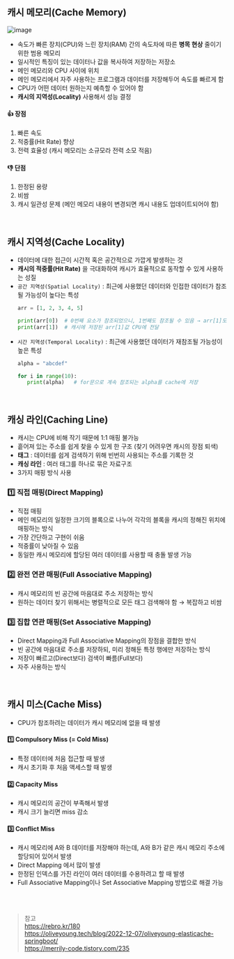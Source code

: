 ## 캐시 메모리(Cache Memory) 
![image](https://user-images.githubusercontent.com/63537847/226155279-3f2b4f43-f3a3-4586-82b0-49383735b802.png)

- 속도가 빠른 장치(CPU)와 느린 장치(RAM) 간의 속도차에 따른 **병목 현상** 줄이기 위한 범용 메모리 
- 일시적인 특징이 있는 데이터나 값을 복사하여 저장하는 저장소 
- 메인 메모리와 CPU 사이에 위치 
- 메인 메모리에서 자주 사용하는 프로그램과 데이터를 저장해두어 속도를 빠르게 함 
- CPU가 어떤 데이터 원하는지 예측할 수 있어야 함 
- **캐시의 지역성(Locality)** 사용해서 성능 결정 

#### 👍 장점 
1. 빠른 속도 
2. 적중률(Hit Rate) 향상 
3. 전력 효율성 (캐시 메모리는 소규모라 전력 소모 적음) 

#### 👎 단점 
1. 한정된 용량 
2. 비쌈 
3. 캐시 일관성 문제 (메인 메모리 내용이 변경되면 캐시 내용도 업데이트되어야 함) 

</br>

## 캐시 지역성(Cache Locality)
- 데이터에 대한 접근이 시간적 혹은 공간적으로 가깝게 발생하는 것
- **캐시의 적중률(Hit Rate)** 을 극대화하여 캐시가 효율적으로 동작할 수 있게 사용하는 성질 
- `공간 지역성(Spatial Locality)` : 최근에 사용했던 데이터와 인접한 데이터가 참조될 가능성이 높다는 특성
   ```python
   arr = [1, 2, 3, 4, 5]
   
   print(arr[0])  # 0번째 요소가 참조되었으니, 1번째도 참조될 수 있음 → arr[1]도 cache에 저장
   print(arr[1])  # 캐시에 저장된 arr[1]값 CPU에 전달 
   ```
- `시간 지역성(Temporal Locality)` : 최근에 사용했던 데이터가 재참조될 가능성이 높은 특성 
   ```python 
   alpha = "abcdef"
   
   for i in range(10):
      print(alpha)   # for문으로 계속 참조되는 alpha를 cache에 저장 
   ```
</br>

## 캐싱 라인(Caching Line) 
- 캐시는 CPU에 비해 작기 때문에 1:1 매핑 불가능 
- 흩어져 있는 주소를 쉽게 찾을 수 있게 한 구조 (찾기 어려우면 캐시의 장점 퇴색)
- **태그** : 데이터를 쉽게 검색하기 위해 빈번히 사용되는 주소를 기록한 것 
- **캐싱 라인** : 여러 태그를 하나로 묶은 자료구조 
- 3가지 매핑 방식 사용 

### 1️⃣ 직접 매핑(Direct Mapping)
- 직접 매핑 
- 메인 메모리의 일정한 크기의 블록으로 나누어 각각의 블록을 캐시의 정해진 위치에 매핑하는 방식
- 가장 간단하고 구현이 쉬움 
- 적중률이 낮아질 수 있음 
- 동일한 캐시 메모리에 할당된 여러 데이터를 사용할 때 충돌 발생 가능 

### 2️⃣ 완전 연관 매핑(Full Associative Mapping)
- 캐시 메모리의 빈 공간에 마음대로 주소 저장하는 방식 
- 원하는 데이터 찾기 위해서는 병렬적으로 모든 태그 검색해야 함 → 복잡하고 비쌈 

### 3️⃣ 집합 연관 매핑(Set Associative Mapping) 
- Direct Mapping과 Full Associative Mapping의 장점을 결합한 방식 
- 빈 공간에 마음대로 주소를 저장하되, 미리 정해둔 특정 행에만 저장하는 방식
- 저장이 빠르고(Direct보다) 검색이 빠름(Full보다)
- 자주 사용하는 방식 

</br>

## 캐시 미스(Cache Miss) 
- CPU가 참조하려는 데이터가 캐시 메모리에 없을 때 발생 

#### 1️⃣ Compulsory Miss (= Cold Miss) 
- 특정 데이터에 처음 접근할 때 발생
- 캐시 초기화 후 처음 액세스할 때 발생 

#### 2️⃣ Capacity Miss 
- 캐시 메모리의 공간이 부족해서 발생
- 캐시 크기 늘리면 miss 감소 

#### 3️⃣ Conflict Miss 
- 캐시 메모리에 A와 B 데이터를 저장해야 하는데, A와 B가 같은 캐시 메모리 주소에 할당되어 있어서 발생
- Direct Mapping 에서 많이 발생
- 한정된 인덱스를 가진 라인이 여러 데이터를 수용하려고 할 때 발생
- Full Associative Mapping이나 Set Associative Mapping 방법으로 해결 가능 

</br>
</br>

> 참고         
> https://rebro.kr/180     
> https://oliveyoung.tech/blog/2022-12-07/oliveyoung-elasticache-springboot/                      
> https://merrily-code.tistory.com/235
